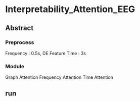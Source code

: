 # Interpretability_Attention_EEG
## Abstract
### Preprocess
Frequency : 0.5s, DE Feature
Time : 3s
### Module
Graph Attention
Frequency Attention
Time Attention


## run
